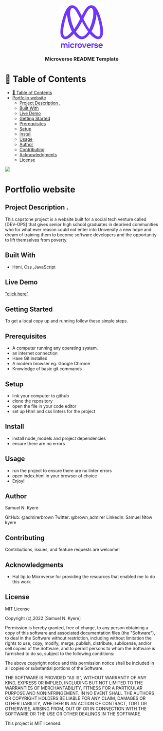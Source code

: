 <a name="readme-top"></a>

<div align="center">

  <img src="murple_logo.png" alt="logo" width="140"  height="auto" />
  <br/>

  <h3><b>Microverse README Template</b></h3>

</div>

<!-- TABLE OF CONTENTS -->

# 📗 Table of Contents

- [📗 Table of Contents](#-table-of-contents)
- [Portfolio website](#portfolio-website)
  - [Project Description .](#project-description-)
  - [Built With](#built-with)
  - [Live Demo](#live-demo)
  - [Getting Started](#getting-started)
  - [Prerequisites](#prerequisites)
  - [Setup](#setup)
  - [Install](#install)
  - [Usage](#usage)
  - [Author](#author)
  - [Contributing](#contributing)
  - [Acknowledgments](#acknowledgments)
  - [License](#license)

![](https://img.shields.io/badge/Microverse-blueviolet)

# Portfolio website

## Project Description .

This capstone project is a website built for a social tech venture called [DEV-OPS] that gives senior high school graduates in deprived communities who for what ever reason could not enter into University a new hope and dream of training them to become software developers and the opportunity to lift themselves from poverty.

## Built With

- Html, Css ,JavaScript

## Live Demo
["click here"](https://)

## Getting Started

To get a local copy up and running follow these simple steps.

## Prerequisites

- A computer running any operating system.
- an internet connection
- Have Git installed
- A modern browser eg. Google Chrome
- Knowledge of basic git commands

## Setup

- link your computer to github
- clone the repository
- open the file in your code editor
- set up Html and css linters for the project

## Install

- install node_models and project dependencies
- ensure there are no errors

## Usage

- run the project to ensure there are no linter errors
- open index.html in your browser of choice
- Enjoy!

## Author

Samuel N. Kyere

GitHub: @admirerbrown
Twitter: @brown_admirer
LinkedIn: Samuel Ntow kyere

## Contributing

Contributions, issues, and feature requests are welcome!

## Acknowledgments

- Hat tip to Microverse for providing the resources that enabled me to do this work

## License

MIT License

Copyright (c),2022 [Samuel N. Kyere]

Permission is hereby granted, free of charge, to any person obtaining a copy of this software and associated documentation files (the "Software"), to deal in the Software without restriction, including without limitation the rights to use, copy, modify, merge, publish, distribute, sublicense, and/or sell copies of the Software, and to permit persons to whom the Software is furnished to do so, subject to the following conditions:

The above copyright notice and this permission notice shall be included in all copies or substantial portions of the Software.

THE SOFTWARE IS PROVIDED "AS IS", WITHOUT WARRANTY OF ANY KIND, EXPRESS OR IMPLIED, INCLUDING BUT NOT LIMITED TO THE WARRANTIES OF MERCHANTABILITY, FITNESS FOR A PARTICULAR PURPOSE AND NONINFRINGEMENT. IN NO EVENT SHALL THE AUTHORS OR COPYRIGHT HOLDERS BE LIABLE FOR ANY CLAIM, DAMAGES OR OTHER LIABILITY, WHETHER IN AN ACTION OF CONTRACT, TORT OR OTHERWISE, ARISING FROM, OUT OF OR IN CONNECTION WITH THE SOFTWARE OR THE USE OR OTHER DEALINGS IN THE SOFTWARE.

This project is MIT licensed.

